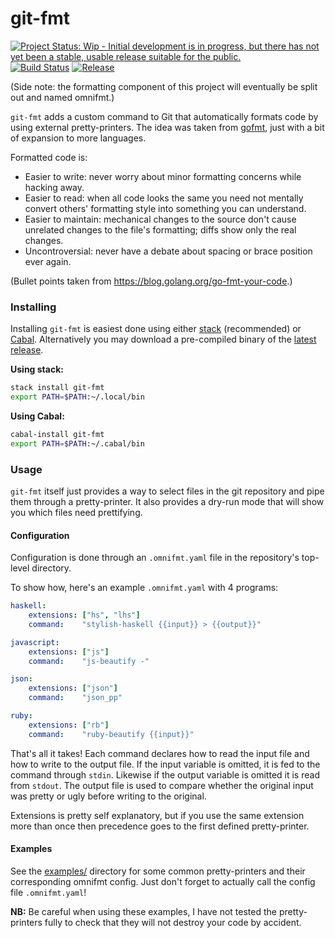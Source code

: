 # git-fmt

[![Project Status: Wip - Initial development is in progress, but there has not yet been a stable, usable release suitable for the public.](http://www.repostatus.org/badges/1.0.0/wip.svg)](http://www.repostatus.org/#wip)
[![Build Status](https://travis-ci.org/hjwylde/git-fmt.svg?branch=master)](https://travis-ci.org/hjwylde/git-fmt)
[![Release](https://img.shields.io/github/release/hjwylde/git-fmt.svg)](https://github.com/hjwylde/git-fmt/releases/latest)

(Side note: the formatting component of this project will eventually be split out and named omnifmt.)

`git-fmt` adds a custom command to Git that automatically formats code by using external
    pretty-printers.
The idea was taken from [gofmt](https://golang.org/cmd/gofmt/), just with a bit of expansion to more
    languages.

Formatted code is:

* Easier to write: never worry about minor formatting concerns while hacking away.
* Easier to read: when all code looks the same you need not mentally convert others' formatting
  style into something you can understand.
* Easier to maintain: mechanical changes to the source don't cause unrelated changes to the file's
  formatting; diffs show only the real changes.
* Uncontroversial: never have a debate about spacing or brace position ever again.

(Bullet points taken from https://blog.golang.org/go-fmt-your-code.)

### Installing

Installing `git-fmt` is easiest done using either
    [stack](https://github.com/commercialhaskell/stack) (recommended) or
    [Cabal](https://github.com/haskell/cabal).
Alternatively you may download a pre-compiled binary of the
    [latest release](https://github.com/hjwylde/git-fmt/releases/latest).

**Using stack:**

```bash
stack install git-fmt
export PATH=$PATH:~/.local/bin
```

**Using Cabal:**

```bash
cabal-install git-fmt
export PATH=$PATH:~/.cabal/bin
```

### Usage

`git-fmt` itself just provides a way to select files in the git repository and pipe them through a
    pretty-printer.
It also provides a dry-run mode that will show you which files need prettifying.

#### Configuration

Configuration is done through an `.omnifmt.yaml` file in the repository's top-level directory.

To show how, here's an example `.omnifmt.yaml` with 4 programs:
```yaml
haskell:
    extensions: ["hs", "lhs"]
    command:    "stylish-haskell {{input}} > {{output}}"

javascript:
    extensions: ["js"]
    command:    "js-beautify -"

json:
    extensions: ["json"]
    command:    "json_pp"

ruby:
    extensions: ["rb"]
    command:    "ruby-beautify {{input}}"
```

That's all it takes!
Each command declares how to read the input file and how to write to the output file.
If the input variable is omitted, it is fed to the command through `stdin`.
Likewise if the output variable is omitted it is read from `stdout`.
The output file is used to compare whether the original input was pretty or ugly before writing
    to the original.

Extensions is pretty self explanatory, but if you use the same extension more than once then
    precedence goes to the first defined pretty-printer.

#### Examples

See the [examples/](https://github.com/hjwylde/git-fmt/tree/master/examples/) directory for some
    common pretty-printers and their corresponding omnifmt config.
Just don't forget to actually call the config file `.omnifmt.yaml`!

**NB:** Be careful when using these examples, I have not tested the pretty-printers fully to check
    that they will not destroy your code by accident.

